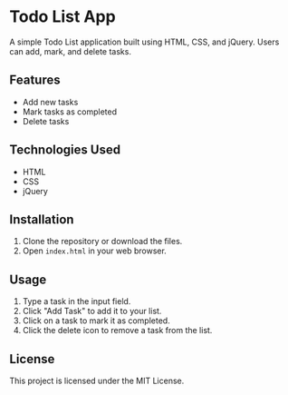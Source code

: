 # Todo List App

A simple Todo List application built using HTML, CSS, and jQuery. Users can add, mark, and delete tasks.

## Features

- Add new tasks
- Mark tasks as completed
- Delete tasks

## Technologies Used

- HTML
- CSS
- jQuery

## Installation

1. Clone the repository or download the files.
2. Open `index.html` in your web browser.

## Usage

1. Type a task in the input field.
2. Click "Add Task" to add it to your list.
3. Click on a task to mark it as completed.
4. Click the delete icon to remove a task from the list.

## License

This project is licensed under the MIT License.
